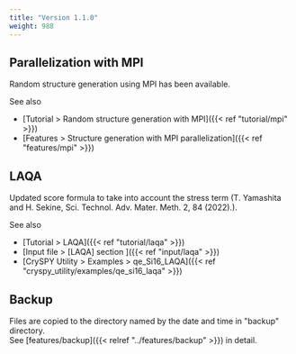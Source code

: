 ```yaml
---
title: "Version 1.1.0"
weight: 988
---
```

## Parallelization with MPI
Random structure generation using MPI has been available.

See also
- [Tutorial > Random structure generation with MPI]({{< ref "tutorial/mpi" >}})
- [Features > Structure generation with MPI parallelization]({{< ref "features/mpi" >}})

## LAQA
Updated score formula to take into account the stress term (T. Yamashita and H. Sekine, Sci. Technol. Adv. Mater. Meth. 2, 84 (2022).).

See also
- [Tutorial > LAQA]({{< ref "tutorial/laqa" >}})
- [Input file > [LAQA] section ]({{< ref "input/laqa" >}})
- [CrySPY Utility > Examples > qe_Si16_LAQA]({{< ref "cryspy_utility/examples/qe_si16_laqa" >}})


## Backup
Files are copied to the directory named by the date and time in "backup" directory.  
See [features/backup]({{< relref "../features/backup" >}}) in detail.
